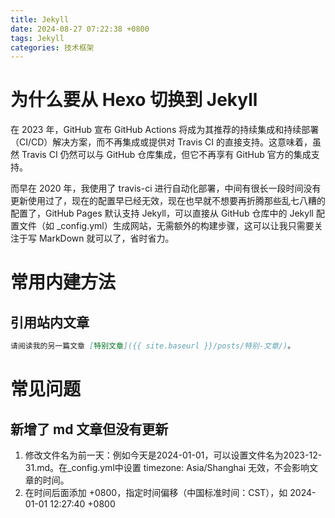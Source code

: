 ```yaml
---
title: Jekyll
date: 2024-08-27 07:22:38 +0800
tags: Jekyll
categories: 技术框架
---
```


# 为什么要从 Hexo 切换到 Jekyll
在 2023 年，GitHub 宣布 GitHub Actions 将成为其推荐的持续集成和持续部署（CI/CD）解决方案，而不再集成或提供对 Travis CI 的直接支持。这意味着，虽然 Travis CI 仍然可以与 GitHub 仓库集成，但它不再享有 GitHub 官方的集成支持。

而早在 2020 年，我使用了 travis-ci 进行自动化部署，中间有很长一段时间没有更新使用过了，现在的配置早已经无效，现在也早就不想要再折腾那些乱七八糟的配置了，GitHub Pages 默认支持 Jekyll，可以直接从 GitHub 仓库中的 Jekyll 配置文件（如 _config.yml）生成网站，无需额外的构建步骤，这可以让我只需要关注于写 MarkDown 就可以了，省时省力。

# 常用内建方法
## 引用站内文章
```markdown
请阅读我的另一篇文章 [特别文章]({{ site.baseurl }}/posts/特别-文章/)。
```

# 常见问题
## 新增了 md 文章但没有更新
1. 修改文件名为前一天：例如今天是2024-01-01，可以设置文件名为2023-12-31.md。在_config.yml中设置 timezone: Asia/Shanghai 无效，不会影响文章的时间。
2. 在时间后面添加 +0800，指定时间偏移（中国标准时间：CST），如 2024-01-01 12:27:40 +0800

